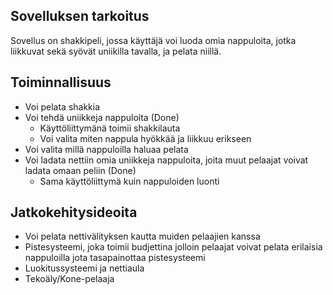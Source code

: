 ## Sovelluksen tarkoitus

Sovellus on shakkipeli, jossa käyttäjä voi luoda omia nappuloita, jotka liikkuvat sekä syövät uniikilla tavalla, ja pelata niillä.

## Toiminnallisuus

* Voi pelata shakkia
* Voi tehdä uniikkeja nappuloita (Done)
    * Käyttöliittymänä toimii shakkilauta
    * Voi valita miten nappula hyökkää ja liikkuu erikseen
* Voi valita millä nappuloilla haluaa pelata
* Voi ladata nettiin omia uniikkeja nappuloita, joita muut pelaajat voivat ladata omaan peliin (Done)
    * Sama käyttöliittymä kuin nappuloiden luonti

## Jatkokehitysideoita

* Voi pelata nettivälityksen kautta muiden pelaajien kanssa
* Pistesysteemi, joka toimii budjettina jolloin pelaajat voivat pelata erilaisia nappuloilla jota tasapainottaa pistesysteemi
* Luokitussysteemi ja nettiaula
* Tekoäly/Kone-pelaaja